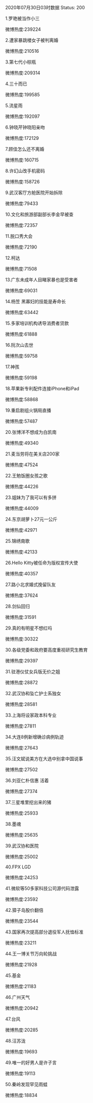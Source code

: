 2020年07月30日03时数据
Status: 200

1.罗艳被当作小三

微博热度:239224

2.遭家暴跳楼女子被判离婚

微博热度:210516

3.第七代小棕瓶

微博热度:209314

4.三十而已

微博热度:199585

5.流星雨

微博热度:192097

6.钟晓芹钟晓阳亲吻

微博热度:172129

7.顾佳怎么还不离婚

微博热度:160715

8.许幻山改手机密码

微博热度:158726

9.武汉客厅方舱医院开始拆除

微博热度:79433

10.文化和旅游部副部长李金早被查

微博热度:72357

11.脱口秀大会

微博热度:72190

12.柯达

微博热度:71508

13.广东未成年人目睹家暴也是受害者

微博热度:69031

14.杨笠 黑寡妇的技能是寿命长

微博热度:63442

15.多家培训机构诱导消费者贷款

微博热度:61888

16.阮次山去世

微博热度:59758

17.神孩

微博热度:59198

18.苹果新专利配件连接iPhone和iPad

微博热度:58868

19.重启剧组火锅局直播

微博热度:57487

20.张博洋不想成为白凯南

微博热度:49340

21.麦当劳将在美关店200家

微博热度:47524

22.王勉饭圈女孩之歌

微博热度:44226

23.姐妹为了我可以有多拼

微博热度:44009

24.东京胡萝卜27元一公斤

微博热度:42971

25.锦绣南歌

微博热度:42133

26.Hello Kitty被任命为版权宣传大使

微博热度:40357

27.路小北求婚式挽留队友

微博热度:37624

28.剑仙回归

微博热度:31591

29.真的有明星不想红吗

微博热度:30322

30.各级党委和政府要高度重视研究生教育

微博热度:29397

31.驻港仪仗女兵版无价之姐

微博热度:28872

32.武汉协和坠亡护士系独女

微博热度:28581

33.上海将设家政本科专业

微博热度:27811

34.大连8例新增确诊病例轨迹

微博热度:27643

35.汪文斌说美方在大选中别拿中国说事

微博热度:27502

36.刘亚仁朴信惠 活着

微博热度:27374

37.三星堆里挖出来的猪

微博热度:25933

38.墨魂

微博热度:25635

39.武汉协和医院

微博热度:25002

40.FPX LGD

微博热度:24253

41.微软等50多家科技公司源代码泄露

微博热度:23592

42.獐子岛股价翻倍

微博热度:23544

43.国家再次提高部分退役军人抚恤标准

微博热度:23211

44.王一博关节万向轮挑战

微博热度:21928

45.基金

微博热度:21183

46.广州天气

微博热度:20942

47.台风

微博热度:20285

48.汪苏泷

微博热度:19693

49.唯一的好男人是许子言

微博热度:19113

50.秦岭发现罕见雨蛙

微博热度:18834

